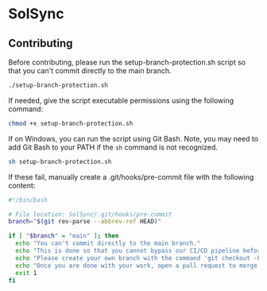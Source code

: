 # SolSync

## Contributing

Before contributing, please run the setup-branch-protection.sh script so that you can't commit directly to the main branch.

```bash
./setup-branch-protection.sh
```

If needed, give the script executable permissions using the following command:

```bash
chmod +x setup-branch-protection.sh
```

If on Windows, you can run the script using Git Bash. Note, you may need to add Git Bash to your PATH if the `sh` command is not recognized.

```bash
sh setup-branch-protection.sh
```

If these fail, manually create a .git/hooks/pre-commit file with the following content:

```bash
#!/bin/bash

# File location: SolSync/.git/hooks/pre-commit
branch="$(git rev-parse --abbrev-ref HEAD)"

if [ "$branch" = "main" ]; then
  echo "You can't commit directly to the main branch."
  echo "This is done so that you cannot bypass our CI/CD pipeline before affecting the main branch."
  echo "Please create your own branch with the command 'git checkout -b <branch-name>'"
  echo "Once you are done with your work, open a pull request to merge your branch into the main branch."
  exit 1
fi
```

